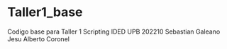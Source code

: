 # Taller1_base
 Codigo base para Taller 1 Scripting IDED UPB 202210
 Sebastian Galeano
 Jesu Alberto Coronel